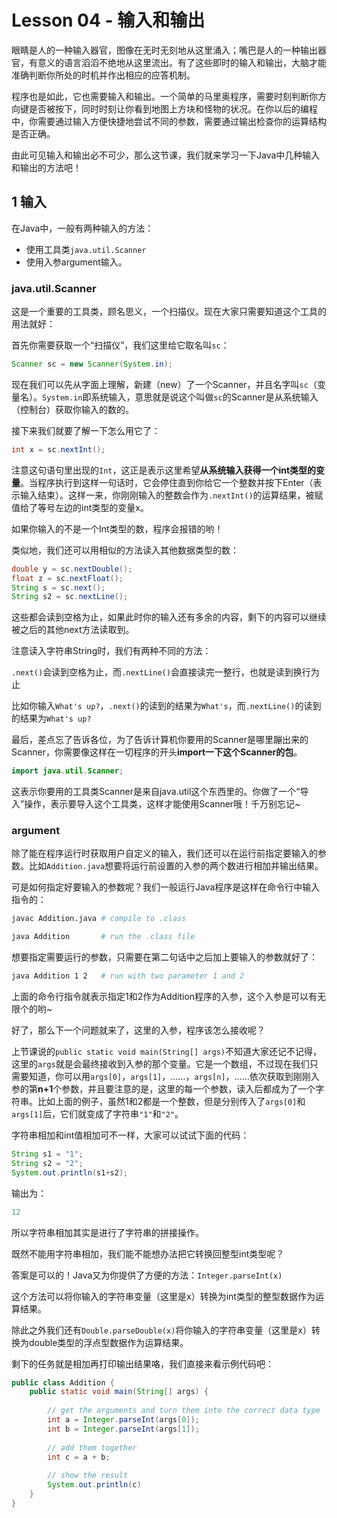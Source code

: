 # Lesson 04 - 输入和输出

眼睛是人的一种输入器官，图像在无时无刻地从这里涌入；嘴巴是人的一种输出器官，有意义的语言滔滔不绝地从这里流出。有了这些即时的输入和输出，大脑才能准确判断你所处的时机并作出相应的应答机制。

程序也是如此，它也需要输入和输出。一个简单的马里奥程序，需要时刻判断你方向键是否被按下，同时时刻让你看到地图上方块和怪物的状况。在你以后的编程中，你需要通过输入方便快捷地尝试不同的参数，需要通过输出检查你的运算结构是否正确。

由此可见输入和输出必不可少，那么这节课，我们就来学习一下Java中几种输入和输出的方法吧！



## 1 输入

在Java中，一般有两种输入的方法：

- 使用工具类`java.util.Scanner`
- 使用入参argument输入。



### java.util.Scanner

这是一个重要的工具类，顾名思义，一个扫描仪。现在大家只需要知道这个工具的用法就好：

首先你需要获取一个“扫描仪”，我们这里给它取名叫`sc`：

```java
Scanner sc = new Scanner(System.in);
```

现在我们可以先从字面上理解，新建（new）了一个Scanner，并且名字叫`sc`（变量名）。`System.in`即系统输入，意思就是说这个叫做`sc`的Scanner是从系统输入（控制台）获取你输入的数的。

接下来我们就要了解一下怎么用它了：

```java
int x = sc.nextInt();
```

注意这句语句里出现的`Int`，这正是表示这里希望**从系统输入获得一个int类型的变量**。当程序执行到这样一句话时，它会停住直到你给它一个整数并按下Enter（表示输入结束）。这样一来，你刚刚输入的整数会作为`.nextInt()`的运算结果，被赋值给了等号左边的int类型的变量x。

如果你输入的不是一个Int类型的数，程序会报错的哟！

类似地，我们还可以用相似的方法读入其他数据类型的数：

```java
double y = sc.nextDouble();
float z = sc.nextFloat();
String s = sc.next();
String s2 = sc.nextLine();
```

这些都会读到空格为止，如果此时你的输入还有多余的内容，剩下的内容可以继续被之后的其他next方法读取到。

注意读入字符串String时，我们有两种不同的方法：

`.next()`会读到空格为止，而`.nextLine()`会直接读完一整行，也就是读到换行为止

比如你输入`What's up?`，`.next()`的读到的结果为`What's`，而`.nextLine()`的读到的结果为`What's up?`



最后，差点忘了告诉各位，为了告诉计算机你要用的Scanner是哪里蹦出来的Scanner，你需要像这样在一切程序的开头**import一下这个Scanner的包**。

```java
import java.util.Scanner;
```

这表示你要用的工具类Scanner是来自java.util这个东西里的。你做了一个“导入”操作，表示要导入这个工具类，这样才能使用Scanner哦！千万别忘记~



### argument

除了能在程序运行时获取用户自定义的输入，我们还可以在运行前指定要输入的参数。比如`Addition.java`想要将运行前设置的入参的两个数进行相加并输出结果。

可是如何指定好要输入的参数呢？我们一般运行Java程序是这样在命令行中输入指令的：

```bash
javac Addition.java # compile to .class

java Addition    	# run the .class file
```

想要指定需要运行的参数，只需要在第二句话中之后加上要输入的参数就好了：

```bash
java Addition 1 2   # run with two parameter 1 and 2
```

上面的命令行指令就表示指定1和2作为Addition程序的入参，这个入参是可以有无限个的哟~



好了，那么下一个问题就来了，这里的入参，程序该怎么接收呢？

上节课说的`public static void main(String[] args)`不知道大家还记不记得，这里的`args`就是会最终接收到入参的那个变量。它是一个数组，不过现在我们只需要知道，你可以用`args[0]`，`args[1]`，……，`args[n]`，……依次获取到刚刚入参的第**n+1**个参数，并且要注意的是，这里的每一个参数，读入后都成为了一个字符串。比如上面的例子，虽然1和2都是一个整数，但是分别传入了`args[0]`和`args[1]`后，它们就变成了字符串`"1"`和`"2"`。

字符串相加和int值相加可不一样，大家可以试试下面的代码：

```java
String s1 = "1";
String s2 = "2";
System.out.println(s1+s2);
```

输出为：

```java
12
```

所以字符串相加其实是进行了字符串的拼接操作。

既然不能用字符串相加，我们能不能想办法把它转换回整型int类型呢？

答案是可以的！Java又为你提供了方便的方法：`Integer.parseInt(x)`

这个方法可以将你输入的字符串变量（这里是x）转换为int类型的整型数据作为运算结果。

除此之外我们还有`Double.parseDouble(x)`将你输入的字符串变量（这里是x）转换为double类型的浮点型数据作为运算结果。



剩下的任务就是相加再打印输出结果咯，我们直接来看示例代码吧：

```java
public class Addition {
    public static void main(String[] args) {
        
        // get the arguments and turn them into the correct data type
        int a = Integer.parseInt(args[0]);
        int b = Integer.parseInt(args[1]);
        
        // add them together
        int c = a + b;
        
        // show the result
        System.out.println(c)
    }
}
```

